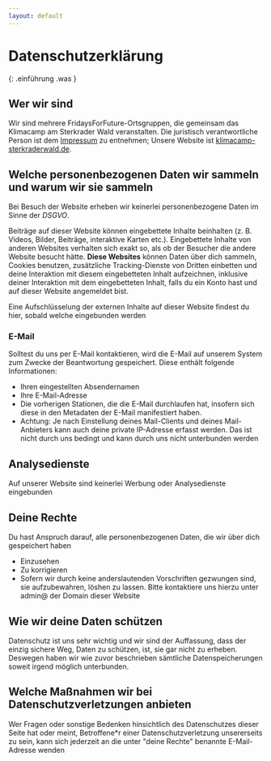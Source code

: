 ```yaml
---
layout: default
---
```


# Datenschutzerklärung

{: .einführung .was }
## Wer wir sind


Wir sind mehrere FridaysForFuture-Ortsgruppen, die gemeinsam das Klimacamp am Sterkrader Wald veranstalten.
Die juristisch verantwortliche Person ist dem [Impressum]({{site.baseurl}}/impressum) zu entnehmen; Unsere Website ist [klimacamp-sterkraderwald.de](https://klimacamp-sterkraderwald.de).

## Welche personenbezogenen Daten wir sammeln und warum wir sie sammeln

Bei Besuch der Website erheben wir keinerlei personenbezogene Daten im Sinne der _DSGVO_.

Beiträge auf dieser Website können eingebettete Inhalte beinhalten (z. B. Videos, Bilder, Beiträge, interaktive Karten etc.). Eingebettete Inhalte von anderen Websites verhalten sich exakt so, als ob der Besucher die andere Website besucht hätte.
**Diese Websites** können Daten über dich sammeln, Cookies benutzen, zusätzliche Tracking-Dienste von Dritten einbetten und deine Interaktion mit diesem eingebetteten Inhalt aufzeichnen, inklusive deiner Interaktion mit dem eingebetteten Inhalt, falls du ein Konto hast und auf dieser Website angemeldet bist.

Eine Aufschlüsselung der externen Inhalte auf dieser Website findest du hier, sobald welche eingebunden werden

### E-Mail

Solltest du uns per E-Mail kontaktieren, wird die E-Mail auf unserem System zum Zwecke der Beantwortung gespeichert. Diese enthält folgende Informationen:
- Ihren eingestellten Absendernamen
- Ihre E-Mail-Adresse
- Die vorherigen Stationen, die die E-Mail durchlaufen hat, insofern sich diese in den Metadaten der E-Mail manifestiert haben.
- Achtung: Je nach Einstellung deines Mail-Clients und deines Mail-Anbieters kann auch deine private IP-Adresse erfasst werden. Das ist nicht durch uns bedingt und kann durch uns nicht unterbunden werden

## Analysedienste

Auf unserer Website sind keinerlei Werbung oder Analysedienste eingebunden

## Deine Rechte

Du hast Anspruch darauf, alle personenbezogenen Daten, die wir über dich gespeichert haben
- Einzusehen
- Zu korrigieren
- Sofern wir durch keine anderslautenden Vorschriften gezwungen sind, sie aufzubewahren, löshen zu lassen.
Bitte kontaktiere uns hierzu unter admin@ der Domain dieser Website

## Wie wir deine Daten schützen

Datenschutz ist uns sehr wichtig und wir sind der Auffassung, dass der einzig sichere Weg, Daten zu schützen, ist, sie gar nicht zu erheben. Deswegen haben wir wie zuvor beschrieben sämtliche Datenspeicherungen soweit irgend möglich unterbunden.

## Welche Maßnahmen wir bei Datenschutzverletzungen anbieten

Wer Fragen oder sonstige Bedenken hinsichtlich des Datenschutzes dieser Seite hat oder meint, Betroffene\*r einer Datenschutzverletzung unsererseits zu sein, kann sich jederzeit an die unter "deine Rechte" benannte E-Mail-Adresse wenden 
